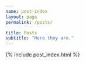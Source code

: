 ```yaml
---
name: post-index
layout: page
permalink: /posts/

title: Posts
subtitle: "Here they are."
---
```


{% include post_index.html %}